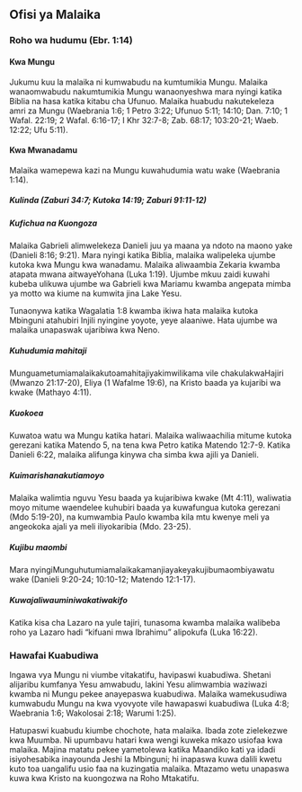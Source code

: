﻿## Ofisi ya Malaika

### Roho wa hudumu (Ebr. 1:14)

#### Kwa Mungu

Jukumu kuu la malaika ni kumwabudu na kumtumikia Mungu. Malaika wanaomwabudu nakumtumikia Mungu wanaonyeshwa mara nyingi katika Biblia na hasa katika kitabu cha Ufunuo. Malaika huabudu nakutekeleza amri za Mungu (Waebrania 1:6; 1 Petro 3:22; Ufunuo 5:11; 14:10; Dan. 7:10; 1 Wafal. 22:19; 2 Wafal. 6:16-17; I Khr 32:7-8; Zab. 68:17; 103:20-21; Waeb. 12:22; Ufu 5:11).

#### Kwa Mwanadamu

Malaika wamepewa kazi na Mungu kuwahudumia watu wake (Waebrania 1:14).

##### Kulinda (Zaburi 34:7; Kutoka 14:19; Zaburi 91:11-12)

##### Kufichua na Kuongoza

Malaika Gabrieli alimwelekeza Danieli juu ya maana ya ndoto na maono yake (Danieli 8:16; 9:21). Mara nyingi katika Biblia, malaika walipeleka ujumbe kutoka kwa Mungu kwa wanadamu. Malaika aliwaambia Zekaria kwamba atapata mwana aitwayeYohana (Luka 1:19). Ujumbe mkuu zaidi kuwahi kubeba ulikuwa ujumbe wa Gabrieli kwa Mariamu kwamba angepata mimba ya motto wa kiume na kumwita jina Lake Yesu.

Tunaonywa katika Wagalatia 1:8 kwamba ikiwa hata malaika kutoka Mbinguni atahubiri Injili nyingine yoyote, yeye alaaniwe. Hata ujumbe wa malaika unapaswak ujaribiwa kwa Neno.

##### Kuhudumia mahitaji

Munguametumiamalaikakutoamahitajiyakimwilikama vile chakulakwaHajiri (Mwanzo 21:17-20), Eliya (1 Wafalme 19:6), na Kristo baada ya kujaribi wa kwake (Mathayo 4:11).

##### Kuokoea

Kuwatoa watu wa Mungu katika hatari. Malaika waliwaachilia mitume kutoka gerezani katika Matendo 5, na tena kwa Petro katika Matendo 12:7-9. Katika Danieli 6:22, malaika alifunga kinywa cha simba kwa ajili ya Danieli.

##### Kuimarishanakutiamoyo

Malaika walimtia nguvu Yesu baada ya kujaribiwa kwake (Mt 4:11), waliwatia moyo mitume waendelee kuhubiri baada ya kuwafungua kutoka gerezani (Mdo 5:19-20), na kumwambia Paulo kwamba kila mtu kwenye meli ya angeokoka ajali ya meli iliyokaribia (Mdo. 23-25).

##### Kujibu maombi

Mara nyingiMunguhutumiamalaikakamanjiayakeyakujibumaombiyawatu wake (Danieli 9:20-24; 10:10-12; Matendo 12:1-17).

##### Kuwajaliwauminiwakatiwakifo

Katika kisa cha Lazaro na yule tajiri, tunasoma kwamba malaika walibeba roho ya Lazaro hadi “kifuani mwa Ibrahimu” alipokufa (Luka 16:22).

### Hawafai Kuabudiwa

Ingawa vya Mungu ni viumbe vitakatifu, havipaswi kuabudiwa. Shetani alijaribu kumfanya Yesu amwabudu, lakini Yesu alimwambia waziwazi kwamba ni Mungu pekee anayepaswa kuabudiwa. Malaika wamekusudiwa kumwabudu Mungu na kwa vyovyote vile hawapaswi kuabudiwa (Luka 4:8; Waebrania 1:6; Wakolosai 2:18; Warumi 1:25).

Hatupaswi kuabudu kiumbe chochote, hata malaika. Ibada zote zielekezwe kwa Muumba. Ni upumbavu hatari kwa wengi kuweka mkazo usiofaa kwa malaika. Majina matatu pekee yametolewa katika Maandiko kati ya idadi isiyohesabika inayounda Jeshi la Mbinguni; hi inapaswa kuwa dalili kwetu kuto toa uangalifu usio faa na kuzingatia malaika. Mtazamo wetu unapaswa kuwa kwa Kristo na kuongozwa na Roho Mtakatifu.

